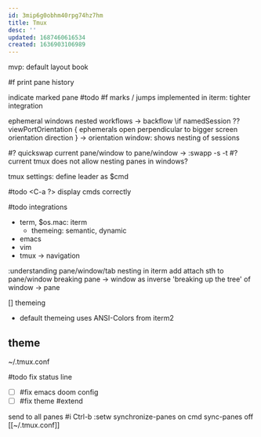 ```yaml
---
id: 3mip6g0obhm40rpg74hz7hm
title: Tmux
desc: ''
updated: 1687460616534
created: 1636903106989
---
```


mvp: default layout book

#f print pane history

indicate marked pane #todo
#f marks / jumps
  implemented in iterm: tighter integration

ephemeral windows
nested workflows -> backflow
\if namedSession ?? viewPortOrientation {
  ephemerals open perpendicular to bigger screen orientation direction
} -> orientation window: shows nesting of sessions

#? quickswap current pane/window to pane/window
-> :swapp -s -t
#? current tmux does not allow nesting panes in windows?

tmux settings:
define leader as $cmd

#todo <C-a ?> display cmds correctly

#todo integrations
+ term, $os.mac: iterm
  - themeing: semantic, dynamic
+ emacs
+ vim
+ tmux
-> navigation

:understanding pane/window/tab nesting in iterm
add attach sth to pane/window
breaking pane -> window as inverse 'breaking up the tree' of window -> pane

[] themeing
- default themeing uses ANSI-Colors from iterm2
## theme
~/.tmux.conf

#todo fix status line
- [ ] #fix emacs doom config
- [ ] #fix theme #extend

send to all panes #i
  Ctrl-b :setw synchronize-panes on
    cmd
    sync-panes off
[[~/.tmux.conf]]
